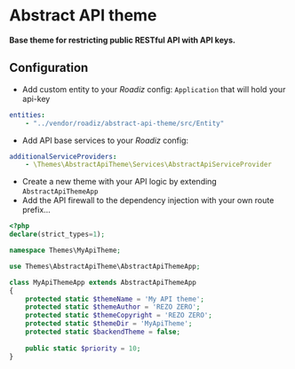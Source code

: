 # Abstract API theme

**Base theme for restricting public RESTful API with API keys.**

## Configuration

- Add custom entity to your *Roadiz* config: `Application` that will hold your api-key

```yaml
entities:
    - "../vendor/roadiz/abstract-api-theme/src/Entity"
```

- Add API base services to your *Roadiz* config:

```yaml
additionalServiceProviders:
    - \Themes\AbstractApiTheme\Services\AbstractApiServiceProvider
```

- Create a new theme with your API logic by extending `AbstractApiThemeApp`
- Add the API firewall to the dependency injection with your own route prefix…

```php
<?php
declare(strict_types=1);

namespace Themes\MyApiTheme;

use Themes\AbstractApiTheme\AbstractApiThemeApp;

class MyApiThemeApp extends AbstractApiThemeApp
{
    protected static $themeName = 'My API theme';
    protected static $themeAuthor = 'REZO ZERO';
    protected static $themeCopyright = 'REZO ZERO';
    protected static $themeDir = 'MyApiTheme';
    protected static $backendTheme = false;
    
    public static $priority = 10;
}
```